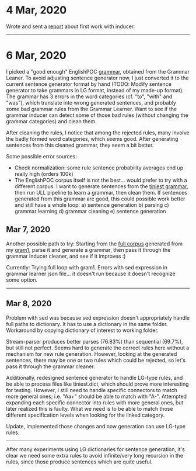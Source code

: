 # 4 Mar, 2020
Wrote and sent a [report](report_4Mar2020.md) about first work with inducer.
**************

# 6 Mar, 2020

I picked a "good enough" EnglishPOC [grammar](http://88.99.210.144/data/clustering_2019/POC-English-2018-12-31/POC-English-Amb_R=6-Weight=6:R-mst-weight=+1:R_cDRKd_gen-rules/dict_26C_2018-12-31_0006.4.0.dict),
obtained from the Grammar Leaner.
To avoid adjusting sentence generator now, I just converted it to the current sentence
generator format by hand (TODO: Modify sentence generator to take grammars in LG
format, instead of my made-up format).
The grammar has 3 errors in the word categories (cf. "to", "with" and "was"), 
which translate into wrong generated sentences, and probably some bad grammar rules
from the Grammar Learner.
Want to see if the grammar inducer can detect some of those bad rules (without 
changing
the grammar categories) and clean them.

After cleaning the rules, I notice that among the rejected rules, many involve
the badly formed word categories, which seems good.
After generating sentences from this cleaned grammar, they seem a bit better.


Some possible error sources:
- Check normalization: some rule sentence probability averages end up really high
(orders 100k)
- The EnglishPOC corpus itself is not the best... would prefer to try with a different
corpus. 
I want to generate sentences from the [tiniest grammar](grammars/tiniest.dict),
then run ULL pipeline to learn a grammar, then clean them. 
If sentences generated from this grammar are good, this could possible work better
and still have a whole loop: 
a) sentence generation
b) parsing
c) grammar learning
d) grammar cleaning
e) sentence generation

## Mar 7, 2020

Another possible path to try:
Starting from the [full corpus](grammars/gram1_full.corpus) generated from my 
[gram1](grammars/gram1.grammar), parse it and generate a grammar, then pass
it through the grammar inducer cleaner, and see if it improves :)

Currently: Trying full loop with gram1. Errors with sed expression in grammar
learner json file... it doesn't run because it doesn't recognize some option.

****************
## Mar 8, 2020

Problem with sed was because sed expression doesn't appropriately handle full 
paths to dictionary. 
It has to use a dictionary in the same folder.
Workaround by copying dictionary of interest to working folder.

Stream-parser produces better parses (76.83%) than sequential (69.7%), 
but still not perfect.
Seems hard to generate the correct rules here without a mechanism for new rule
generation.
However, looking at the generated sentences, there may be one or two rules which
could be rejected, so let's pass it through the grammar cleaner.

Additionally, redesigned sentence generator to handle LG-type rules, and be able
to process files like tiniest.dict, which should prove more interesting for testing.
However, I still need to handle specific connectors to match more general ones;
i.e. "Aa+" should be able to match with "A-".
Attempted expanding each specific connector into rules with more general ones,
but later realized this is faulty.
What we need is to be able to match those different specification levels when
looking for the linked category.

Update, implemented those changes and now generation can use LG-type rules.
********

After many experiments using LG dictionaries for sentence generation, it's clear
we need some extra rules to avoid infinite/very long recursion in the rules, 
since those produce sentences which are quite useful.


